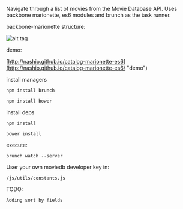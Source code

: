 Navigate through a list of movies from the Movie Database API. Uses backbone marionette, es6 modules and brunch as the task runner.

backbone-marionette structure:

![alt tag](http://ignaciochavez.com/files/movie-catalog/backbone-marionette-app-structure.jpg?)


demo:

[http://nashio.github.io/catalog-marionette-es6](http://nashio.github.io/catalog-marionette-es6/ "demo")


install managers

    npm install brunch

    npm install bower

install deps

    npm install

    bower install


execute:

    brunch watch --server


User your own moviedb developer key in:

    /js/utils/constants.js

TODO:

    Adding sort by fields

